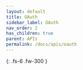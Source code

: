 ```yaml
---
layout: default
title: OAuth
sidebar_label: OAuth
nav_order: 2
has_children: true
parent: APIs
permalink: /docs/apis/oauth
---
```


{: .fs-6 .fw-300 }
